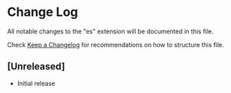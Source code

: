 # Change Log

All notable changes to the "es" extension will be documented in this file.

Check [Keep a Changelog](http://keepachangelog.com/) for recommendations on how to structure this file.

## [Unreleased]

- Initial release